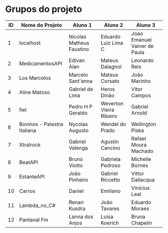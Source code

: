 # Grupos do projeto

ID | Nome do Projeto | Aluno 1 | Aluno 2 | Aluno 3
---|---|------|-----------|-----
1 | localhost | Nicolas Matheus Faustino | Eduardo Luiz Lima C | Joao Emanuel Vainer de Paula
2 | MedicamentosAPI | Edivan Alan | Mateus Dalagnol | Leonardo Reis 
3 | Los Marcelos | Marcelo Sant'anna | Mateus Corsato | João Marinho
4 | Aline Matoso | Gabriel de Lima | Heros Dinão | Vitor Campos
5 | fiel | Pedro H P Geraldo | Weverton Vieira Ribeiro | Gabriel Arnold
6 | Bovinos - Palestra Italiana | Nycolas Augusto | Wendel do Prado | Wellington Piska
7 | Xtralrock | Gabriel Valenga | Agustin Cancino | Rafael Moura Machado
8 | BeatAPI | Bruno Viotto | Gabriela Pedroso | Michelle Bornes
9 | EstanteAPI | João Pinheiro | Gabriel Riccetto | Vittor Dallacqua 
10 | Carros | Daniel | Emiliano | Vinícius Leal
11 | Lambda_no_C# | Renan Kusdra | João Tavares | Eduardo Moraes
12 | Pantanal Fm | Lanna dos Anjos | Luisa Koerich | Bruna Chapelin